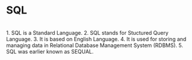 # SQL
<BR> 1. SQL is a Standard Language.
 2. SQL stands for Stuctured Query Language.
 3. It is based on English Language.
 4. It is used for storing and managing data in Relational Database Management System (RDBMS).
 5. SQL was earlier known as SEQUAL.<BR>
